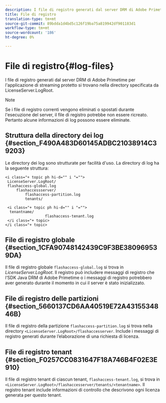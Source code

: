 ```yaml
---
description: I file di registro generati dal server DRM di Adobe Primetime per l'applicazione di streaming protetto si trovano nella directory specificata da LicenseServer.LogRoot.
title: File di registro
translation-type: tm+mt
source-git-commit: 89bdda1d4bd5c126f19ba75a819942df901183d1
workflow-type: tm+mt
source-wordcount: '186'
ht-degree: 0%

---
```



# File di registro{#log-files}

I file di registro generati dal server DRM di Adobe Primetime per l&#39;applicazione di streaming protetto si trovano nella directory specificata da LicenseServer.LogRoot.

>[!NOTE]
>
>Se i file di registro correnti vengono eliminati o spostati durante l&#39;esecuzione del server, il file di registro potrebbe non essere ricreato. Pertanto alcune informazioni di log possono essere eliminate.

## Struttura della directory dei log {#section_F490A483D60145ADBC21038914C39203}

Le directory dei log sono strutturate per facilità d&#39;uso. La directory di log ha la seguente struttura:

```
<i class="+ topic ph hi-d="" i "="">
 LicenseServer.LogRoot/ 
 flashaccess-global.log 
     flashaccessserver/ 
         flashaccess-partition.log 
         tenants/ 
             
 <i class="+ topic ph hi-d="" i "="">
  tenantname/ 
                  flashaccess-tenant.log
 </i class="+ topic>
</i class="+ topic>
```

## File di registro globale {#section_1CFA90748142439C9F3BE380969539DA}

Il file di registro globale `flashaccess-global.log` si trova in *LicenseServer.LogRoot*. Il registro può includere messaggi di registro che l’SDK Java DRM di Adobe Primetime o i messaggi di registro potrebbero aver generato durante il momento in cui il server è stato inizializzato.

## File di registro delle partizioni {#section_5660137CD6AA40519E72A4315534846B}

Il file di registro della partizione `flashaccess-partition.log` si trova nella directory `<LicenseServer.LogRoot>/flashaccesserver`. Include i messaggi di registro generati durante l’elaborazione di una richiesta di licenza.

## File di registro tenant {#section_F0257CC0831647F18A746B4F02E3E910}

Il file di registro tenant di ciascun tenant, `flashaccess-tenant.log`, si trova in `<LicenseServer.LogRoot>/flashaccesserver/tenants/<tenantname>`. Il registro tenant include informazioni di controllo che descrivono ogni licenza generata per questo tenant.
